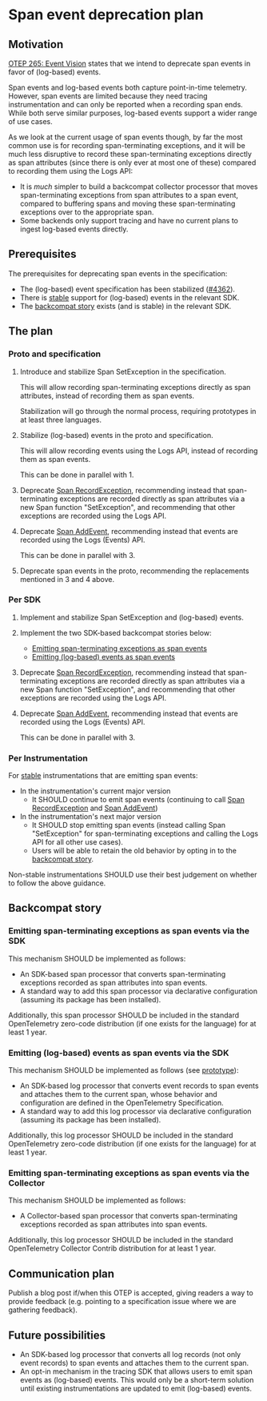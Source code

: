 # Span event deprecation plan

## Motivation

[OTEP 265: Event Vision](0265-event-vision.md) states that we intend to
deprecate span events in favor of (log-based) events.

Span events and log-based events both capture point-in-time telemetry.
However, span events are limited because they need tracing instrumentation
and can only be reported when a recording span ends.
While both serve similar purposes, log-based events support a wider range of
use cases.

As we look at the current usage of span events though, by far the most common
use is for recording span-terminating exceptions, and it will be much less
disruptive to record these span-terminating exceptions directly as span
attributes (since there is only ever at most one of these) compared to
recording them using the Logs API:

- It is _much_ simpler to build a backcompat collector processor that moves
  span-terminating exceptions from span attributes to a span event,
  compared to buffering spans and moving these span-terminating exceptions
  over to the appropriate span.
- Some backends only support tracing and have no current plans to ingest
  log-based events directly.

## Prerequisites

The prerequisites for deprecating span events in the specification:

- The (log-based) event specification has been stabilized
  ([#4362](https://github.com/open-telemetry/opentelemetry-specification/issues/4362)).
- There is [stable](../specification/versioning-and-stability.md#stable)
  support for (log-based) events in the relevant SDK.
- The [backcompat story](#backcompat-story) exists (and is stable)
  in the relevant SDK.

## The plan

### Proto and specification

1. Introduce and stabilize Span SetException in the specification.

   This will allow recording span-terminating exceptions directly as span
   attributes, instead of recording them as span events.

   Stabilization will go through the normal process, requiring prototypes
   in at least three languages.

2. Stabilize (log-based) events in the proto and specification.

   This will allow recording events using the Logs API, instead of recording
   them as span events.

   This can be done in parallel with 1.

3. Deprecate
   [Span RecordException](../specification/trace/api.md#record-exception),
   recommending instead that span-terminating exceptions are recorded directly
   as span attributes via a new Span function "SetException", and recommending
   that other exceptions are recorded using the Logs API.

4. Deprecate [Span AddEvent](../specification/trace/api.md#add-events),
   recommending instead that events are recorded using the Logs (Events) API.

   This can be done in parallel with 3.

5. Deprecate span events in the proto, recommending the replacements mentioned
   in 3 and 4 above.

### Per SDK

1. Implement and stabilize Span SetException and (log-based) events.

2. Implement the two SDK-based backcompat stories below:

   - [Emitting span-terminating exceptions as span events](#emitting-span-terminating-exceptions-as-span-events-via-the-sdk)
   - [Emitting (log-based) events as span events](#emitting-log-based-events-as-span-events-via-the-sdk)

3. Deprecate
   [Span RecordException](../specification/trace/api.md#record-exception),
   recommending instead that span-terminating exceptions are recorded directly
   as span attributes via a new Span function "SetException", and recommending
   that other exceptions are recorded using the Logs API.

4. Deprecate [Span AddEvent](../specification/trace/api.md#add-events),
   recommending instead that events are recorded using the Logs (Events) API.

   This can be done in parallel with 3.

### Per Instrumentation

For [stable](../specification/versioning-and-stability.md#stable)
instrumentations that are emitting span events:

- In the instrumentation's current major version
  - It SHOULD continue to emit span events
    (continuing to call
    [Span RecordException](../specification/trace/api.md#record-exception)
    and [Span AddEvent](../specification/trace/api.md#add-events))
- In the instrumentation's next major version
  - It SHOULD stop emitting span events
    (instead calling Span "SetException" for span-terminating exceptions
    and calling the Logs API for all other use cases).
  - Users will be able to retain the old behavior by opting in to the
    [backcompat story](#backcompat-story).

Non-stable instrumentations SHOULD use their best judgement on whether to follow
the above guidance.

## Backcompat story

### Emitting span-terminating exceptions as span events via the SDK

This mechanism SHOULD be implemented as follows:

- An SDK-based span processor that converts span-terminating exceptions
  recorded as span attributes into span events.
- A standard way to add this span processor via declarative configuration
  (assuming its package has been installed).

Additionally, this span processor SHOULD be included in the standard
OpenTelemetry zero-code distribution (if one exists for the language)
for at least 1 year.

### Emitting (log-based) events as span events via the SDK

This mechanism SHOULD be implemented as follows (see
[prototype](https://github.com/open-telemetry/opentelemetry-java-contrib/blob/80adbe1cf8de647afa32c68f921aef2bbd4dfd71/processors/README.md#event-to-spanevent-bridge)):

- An SDK-based log processor that converts event records to span events
  and attaches them to the current span, whose behavior and configuration
  are defined in the OpenTelemetry Specification.
- A standard way to add this log processor via declarative configuration
  (assuming its package has been installed).

Additionally, this log processor SHOULD be included in the standard
OpenTelemetry zero-code distribution (if one exists for the language)
for at least 1 year.

### Emitting span-terminating exceptions as span events via the Collector

This mechanism SHOULD be implemented as follows:

- A Collector-based span processor that converts span-terminating exceptions
  recorded as span attributes into span events.

Additionally, this log processor SHOULD be included in the standard
OpenTelemetry Collector Contrib distribution for at least 1 year.

## Communication plan

Publish a blog post if/when this OTEP is accepted, giving readers a way to
provide feedback (e.g. pointing to a specification issue where we are
gathering feedback).

## Future possibilities

- An SDK-based log processor that converts all log records (not only event
  records) to span events and attaches them to the current span.
- An opt-in mechanism in the tracing SDK that allows users to emit span events
  as (log-based) events. This would only be a short-term solution until
  existing instrumentations are updated to emit (log-based) events.
